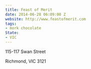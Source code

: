 ```yaml
---
title: Feast of Merit
date: 2014-06-28 06:09:00 Z
website: http://www.feastofmerit.com
tags:
- mork chocolate
State:
- VIC
---
```


115-117 Swan Street

Richmond, VIC 3121
